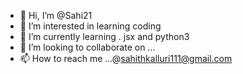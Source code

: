 - 👋 Hi, I’m @Sahi21
- 👀 I’m interested in learning coding 
- 🌱 I’m currently learning . jsx and python3
- 💞️ I’m looking to collaborate on ...
- 📫 How to reach me ...@sahithkalluri111@gmail.com

<!---
Sahi21/Sahi21 is a ✨ special ✨ repository because its `README.md` (this file) appears on your GitHub profile.
You can click the Preview link to take a look at your changes.
--->
